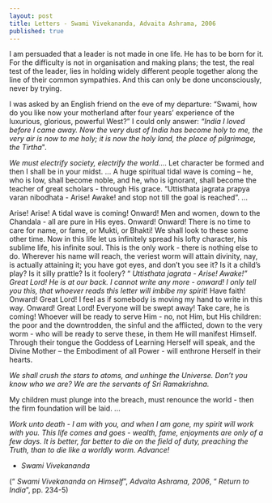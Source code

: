 ```yaml
---
layout: post
title: Letters - Swami Vivekananda, Advaita Ashrama, 2006
published: true
---
```


I am persuaded that a leader is not made in one life. He has to be born for it. For the difficulty is not in organisation and making plans; the test, the real test of the leader, lies in holding widely different people together along the line of their common sympathies. And this can only be done unconsciously, never by trying.

I was asked by an English friend on the eve of my departure: “Swami, how do you like now your motherland after four years’ experience of the luxurious, glorious, powerful West?” I could only answer: *“India I loved before I came away. Now the very dust of India has become holy to me, the very air is now to me holy; it is now the holy land, the place of pilgrimage, the Tirtha*".

*We must electrify society, electrify the world.*... Let character be formed and then I shall be in your midst. ... A huge spiritual tidal wave is coming – he, who is low, shall become noble, and he, who is ignorant, shall become the teacher of great scholars - through His grace. “Uttisthata jagrata prapya varan nibodhata - Arise! Awake! and stop not till the goal is reached”. ...

Arise! Arise! A tidal wave is coming! Onward! Men and women, down to the Chandala - all are pure in His eyes. Onward! Onward! There is no time to care for name, or fame, or Mukti, or Bhakti! We shall look to these some other time. Now in this life let us infinitely spread his lofty character, his sublime life, his infinite soul. This is the only work - there is nothing else to do. Wherever his name will reach, the veriest worm will attain divinity, nay, is actually attaining it; you have got eyes, and don’t you see it? Is it a child’s play? Is it silly prattle? Is it foolery? “  *Uttisthata jagrata - Arise! Awake!” Great Lord! He is at our back. I cannot write any more - onward! I only tell you this, that whoever reads this letter will imbibe my spirit*! Have faith! Onward! Great Lord! I feel as if somebody is moving my hand to write in this way. Onward! Great Lord! Everyone will be swept away! Take care, he is coming! Whoever will be ready to serve Him - no, not Him, but His children: the poor and the downtrodden, the sinful and the afflicted, down to the very worm - who will be ready to serve these, in them He will manifest Himself. Through their tongue the Goddess of Learning Herself will speak, and the Divine Mother – the Embodiment of all Power - will enthrone Herself in their hearts.

*We shall crush the stars to atoms, and unhinge the Universe. Don’t you know who we are? We are the servants of Sri Ramakrishna.*

My children must plunge into the breach, must renounce the world - then the firm foundation will be laid. ...

*Work unto death - I am with you, and when I am gone, my spirit will work with you. This life comes and goes - wealth, fame, enjoyments are only of a few days. It is better, far better to die on the field of duty, preaching the Truth, than to die like a worldly worm. Advance!*

- *Swami Vivekananda*

(“ *Swami Vivekananda on Himself*”, *Advaita Ashrama, 2006*, “ *Return to India*”, pp. 234-5)
